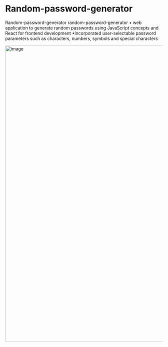 # Random-password-generator
Random-password-generator
random-password-generator • web application to generate random passwords using 
JavaScript concepts and React for frontend development •Incorporated 
user-selectable password parameters such as characters, numbers, symbols and special characters

<img width="948" alt="image" src="https://github-production-user-asset-6210df.s3.amazonaws.com/88946170/266899862-b6e38735-08e6-4ad3-9ee8-c7dc629a7bf4.png">
